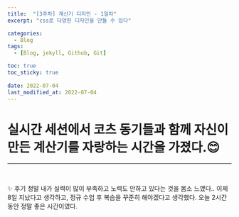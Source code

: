 ```yaml
---
title:  "[3주차] 계산기 디자인 - 1일차"
excerpt: "css로 다양한 디자인을 만들 수 있다"

categories:
  - Blog
tags:
  - [Blog, jekyll, Github, Git]

toc: true
toc_sticky: true
 
date: 2022-07-04
last_modified_at: 2022-07-04
---
```


# 실시간 세션에서 코츠 동기들과 함께 자신이 만든 계산기를 자랑하는 시간을 가졌다.😊
***

<br>

✨ 후기
정말 내가 실력이 많이 부족하고 노력도 안하고 있다는 것을 몸소 느꼈다..
이제 8일 지났다고 생각하고, 정규 수업 후 복습을 꾸준히 해야겠다고 생각했다.
오늘 2시간동안 정말 좋은 시간이였다.

